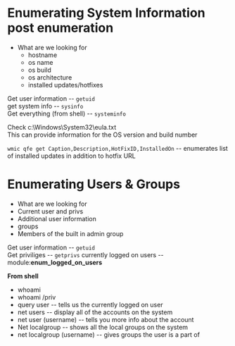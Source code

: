 # Enumerating System Information post enumeration
- What are we looking for
  - hostname
  - os name
  - os build
  - os architecture
  - installed updates/hotfixes

Get user information -- ```getuid```  
get system info -- ```sysinfo```  
Get everything (from shell) -- ```systeminfo```  

Check c:\Windows\System32\eula.txt  
This can provide information for the OS version and build number

```wmic qfe get Caption,Description,HotFixID,InstalledOn``` -- enumerates list of installed updates in addition to hotfix URL

# Enumerating Users & Groups
- What are we looking for
 - Current user and privs
 - Additional user information
 - groups
 - Members of the built in admin group

Get user information -- ```getuid```  
Get priviliges -- ```getprivs```
currently logged on users -- module:**enum_logged_on_users**

**From shell**
- whoami  
- whoami /priv  
- query user -- tells us the currently logged on user  
- net users -- display all of the accounts on the system
- net user (username) -- tells you more info about the account
- Net localgroup -- shows all the local groups on the system
- net localgroup (username) -- gives groups the user is a part of
